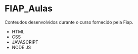 # FIAP_Aulas
Conteudos desenvolvidos durante o curso fornecido pela Fiap.
* HTML
* CSS
* JAVASCRIPT
* NODE JS
